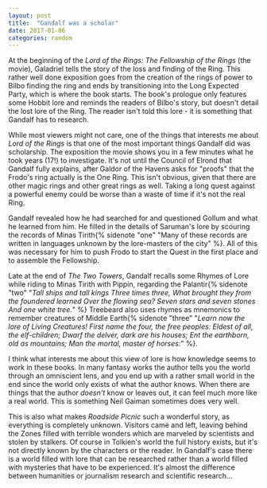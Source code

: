 ```yaml
---
layout: post
title:  "Gandalf was a scholar"
date: 2017-01-06
categories: random
---
```


At the beginning of the *Lord of the Rings: The Fellowship of the Rings* (the movie), Galadriel tells the story of the loss and finding of the Ring. This rather well done exposition goes from the creation of the rings of power to Bilbo finding the ring and ends by transitioning into the Long Expected Party, which is where the book starts. The book's prologue only features some Hobbit lore and reminds the readers of Bilbo's story, but doesn't detail the lost lore of the Ring. The reader isn't told this lore - it is something that Gandalf has to research.

While most viewers might not care, one of the things that interests me about *Lord of the Rings* is that one of the most important things Gandalf did was scholarship. The exposition the movie shows you in a few minutes what he took years (17!) to investigate. It's not until the Council of Elrond that Gandalf fully explains, after Galdor of the Havens asks for "proofs" that the Frodo's ring actually is the One Ring. This isn't obvious, given that there are other magic rings and other great rings as well. Taking a long quest against a powerful enemy could be worse than a waste of time if it's not the real Ring.

Gandalf revealed how he had searched for and questioned Gollum and what he learned from him. He filled in the details of Saruman's lore by scouring the records of Minas Tirith{% sidenote "one" "Many of these records are written in languages unknown by the lore-masters of the city" %}. All of this was necessary for him to push Frodo to start the Quest in the first place and to assemble the Fellowship.

Late at the end of *The Two Towers*, Gandalf recalls some Rhymes of Lore while riding to Minas Tirith with Pippin, regarding the Palantir{% sidenote "two" "*Tall ships and tall kings
Three times three,
What brought they from the foundered learned
Over the flowing sea?
Seven stars and seven stones
And one white tree.*" %} Treebeard also uses rhymes as mnemonics to remember creatures of Middle Earth{% sidenote "three" "*Learn now the lore of Living Creatures!
First name the four, the free peoples:
Eldest of all, the elf-children;
Dwarf the delver, dark are his houses;
Ent the earthborn, old as mountains;
Man the mortal, master of horses:*" %}.

I think what interests me about this view of lore is how knowledge seems to work in these books. In many fantasy works the author tells you the world through an omniscient lens, and you end up with a rather small world in the end since the world only exists of what the author knows. When there are things that the author *doesn't* know or leaves out, it can feel much more like a real world. This is something Neil Gaiman sometimes does very well.

This is also what makes *Roadside Picnic* such a wonderful story, as everything is completely unknown. Visitors came and left, leaving behind the Zones filled with terrible wonders which are marveled by scientists and stolen by stalkers. Of course in Tolkien's world the full history exists, but it's not directly known by the characters or the reader. In Gandalf's case there is a world filled with lore that can be researched rather than a world filled with mysteries that have to be experienced. It's almost the difference between humanities or journalism research and scientific research...
